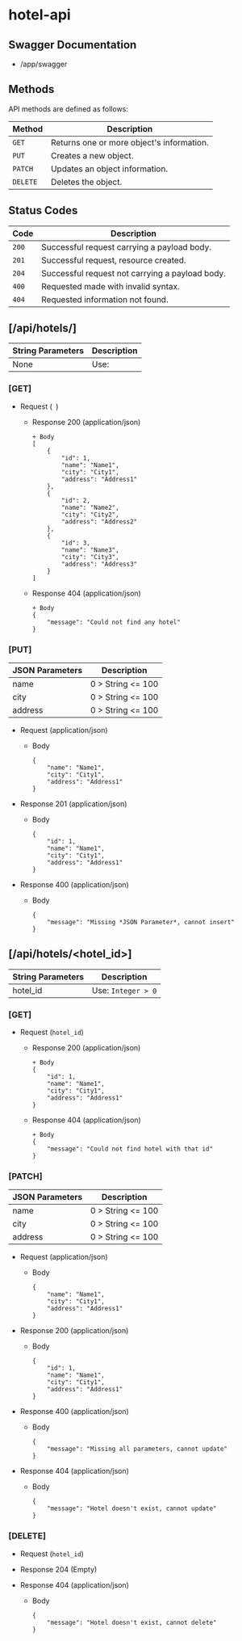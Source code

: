 # hotel-api
## Swagger Documentation
 + /app/swagger
## Methods

API methods are defined as follows:

| Method   | Description                               |
|----------|-------------------------------------------|
| `GET`    | Returns one or more object's information. |
| `PUT`    | Creates a new object.                     |
| `PATCH`  | Updates an object information.            |
| `DELETE` | Deletes the object.                       |

## Status Codes

| Code  | Description                                     |
|-------|-------------------------------------------------|
| `200` | Successful request carrying a payload body.     |
| `201` | Successful request, resource created.           |
| `204` | Successful request not carrying a payload body. |
| `400` | Requested made with invalid syntax.             |
| `404` | Requested information not found.                |

## [/api/hotels/]

| String Parameters | Description        |
|-------------------|--------------------|
| None              | Use: ` `           |

### [GET]

+ Request (` `)

    + Response 200 (application/json)

          + Body
          [
              {
                  "id": 1,
                  "name": "Name1",
                  "city": "City1",
                  "address": "Address1"
              },
              {
                  "id": 2,
                  "name": "Name2",
                  "city": "City2",
                  "address": "Address2"
              },
              {
                  "id": 3,
                  "name": "Name3",
                  "city": "City3",
                  "address": "Address3"
              }
          ]
    + Response 404 (application/json)

          + Body
          {
              "message": "Could not find any hotel"
          }


### [PUT]

| JSON Parameters | Description       |
|-----------------|-------------------|
| name            | 0 > String <= 100 |
| city            | 0 > String <= 100 |
| address         | 0 > String <= 100 |

+ Request (application/json)

    + Body

          {
              "name": "Name1",
              "city": "City1",
              "address": "Address1"
          }
+ Response 201 (application/json)

    + Body

          {
              "id": 1,
              "name": "Name1",
              "city": "City1",
              "address": "Address1"
          }

+ Response 400 (application/json)

    + Body

          {
              "message": "Missing *JSON Parameter*, cannot insert"
          }

## [/api/hotels/<hotel_id>]

| String Parameters | Description        |
|-------------------|--------------------|
| hotel_id          | Use: `Integer > 0` |

### [GET]

+ Request (`hotel_id`)

    + Response 200 (application/json)

          + Body
          {
              "id": 1,
              "name": "Name1",
              "city": "City1",
              "address": "Address1"
          }

    + Response 404 (application/json)

          + Body
          {
              "message": "Could not find hotel with that id"
          }

### [PATCH]

| JSON Parameters | Description        |
|-----------------|--------------------|
| name            | 0 > String <= 100  |
| city            | 0 > String <= 100  |
| address         | 0 > String <= 100  | 

+ Request (application/json)

    + Body

          {
              "name": "Name1",
              "city": "City1",
              "address": "Address1"
          }
+ Response 200 (application/json)

    + Body

          {
              "id": 1,
              "name": "Name1",
              "city": "City1",
              "address": "Address1"
          }

+ Response 400 (application/json)

    + Body

          {
              "message": "Missing all parameters, cannot update"
          }

+ Response 404 (application/json)

    + Body

          {
              "message": "Hotel doesn't exist, cannot update"
          }

### [DELETE]

+ Request (`hotel_id`)


+ Response 204 (Empty)

        
+ Response 404 (application/json)

    + Body

          {
              "message": "Hotel doesn't exist, cannot delete"
          }
